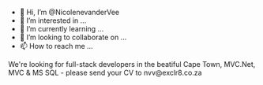 - 👋 Hi, I’m @NicolenevanderVee
- 👀 I’m interested in ...
- 🌱 I’m currently learning ...
- 💞️ I’m looking to collaborate on ...
- 📫 How to reach me ...

<!---
NicolenevanderVee/NicolenevanderVee is a ✨ special ✨ repository because its `README.md` (this file) appears on your GitHub profile.
You can click the Preview link to take a look at your changes.
--->We're looking for full-stack developers in the beatiful Cape Town, MVC.Net, MVC & MS SQL - please send your CV to nvv@exclr8.co.za
